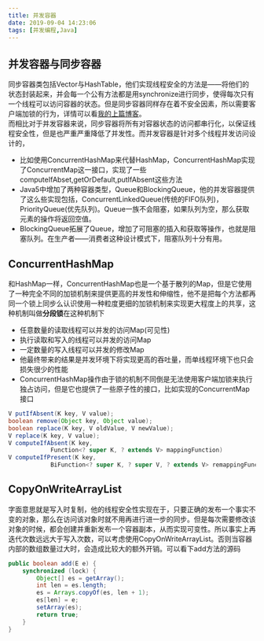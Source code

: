 ```yaml
---
title: 并发容器
date: 2019-09-04 14:23:06
tags: [并发编程,Java]
---
```

## 并发容器与同步容器
同步容器类包括Vector与HashTable，他们实现线程安全的方法是——将他们的状态封装起来，并会每一个公有方法都是用synchronize进行同步，使得每次只有一个线程可以访问容器的状态。但是同步容器同样存在着不安全因素，所以需要客户端加锁的行为，详情可以看[我的上篇博客](https://ayang818.gitee.io/blog/2019/08/31/Vector%E5%92%8CArrayList%E7%9A%84%E7%BA%BF%E7%A8%8B%E5%AE%89%E5%85%A8%E6%80%A7/)。<br>
而相比对于并发容器来说，同步容器将所有对容器状态的访问都串行化，以保证线程安全性，但是也严重严重降低了并发性。而并发容器是针对多个线程并发访问设计的，
- 比如使用ConcurrentHashMap来代替HashMap，ConcurrentHashMap实现了ConcurrentMap这一接口，实现了一些computeIfAbset,getOrDefault,putIfAbsent这些方法
- Java5中增加了两种容器类型，Queue和BlockingQueue，他的并发容器提供了这么些实现包括，ConcurrentLinkedQueue(传统的FIFO队列)，PriorityQueue(优先队列)。Queue一族不会阻塞，如果队列为空，那么获取元素的操作将返回空值。
- BlockingQueue拓展了Queue，增加了可阻塞的插入和获取等操作，也就是阻塞队列。在生产者——消费者这种设计模式下，阻塞队列十分有用。

<!-- more -->

## ConcurrentHashMap
和HashMap一样，ConcurrentHashMap也是一个基于散列的Map，但是它使用了一种完全不同的加锁机制来提供更高的并发性和伸缩性，他不是把每个方法都再同一个锁上同步么认识使用一种粒度更细的加锁机制来实现更大程度上的共享，这种机制叫做**分段锁**在这种机制下
- 任意数量的读取线程可以并发的访问Map(可见性)
- 执行读取和写入的线程可以并发的访问Map
- 一定数量的写入线程可以并发的修改Map
- 他最终带来的结果是并发环境下将实现更高的吞吐量，而单线程环境下也只会损失很少的性能
- ConcurrentHashMap操作由于锁的机制不同倒是无法使用客户端加锁来执行独占访问，但是它也提供了一些原子性的接口，比如实现的ConcurrentMap接口
```java
V putIfAbsent(K key, V value);
boolean remove(Object key, Object value);
boolean replace(K key, V oldValue, V newValue);
V replace(K key, V value);
V computeIfAbsent(K key,
            Function<? super K, ? extends V> mappingFunction)
V computeIfPresent(K key,
            BiFunction<? super K, ? super V, ? extends V> remappingFunction)
```

## CopyOnWriteArrayList
字面意思就是写入时复制，他的线程安全性实现在于，只要正确的发布一个事实不变的对象，那么在访问该对象时就不用再进行进一步的同步。但是每次需要修改该对象的时候，都会创建并重新发布一个容器副本，从而实现可变性。所以事实上再迭代次数远远大于写入次数，可以考虑使用CopyOnWriteArrayList。否则当容器内部的数组数量过大时，会造成比较大的额外开销。可以看下add方法的源码
```java
public boolean add(E e) {
    synchronized (lock) {
        Object[] es = getArray();
        int len = es.length;
        es = Arrays.copyOf(es, len + 1);
        es[len] = e;
        setArray(es);
        return true;
    }
}
```
